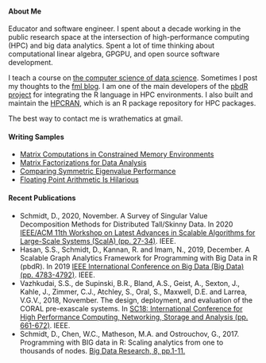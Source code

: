 #### About Me

Educator and software engineer. I spent about a decade working in the public research space at the intersection of high-performance computing (HPC) and big data analytics. Spent a lot of time thinking about computational linear algebra, GPGPU, and open source software development.

I teach a course on [the computer science of data science](https://github.com/wrathematics/CSODS). Sometimes I post my thoughts to the [fml blog](https://fml-fam.github.io/blog/). I am one of the main developers of the [pbdR project](https://pbdr.org/) for integrating the R language in HPC environments. I also built and maintain the [HPCRAN](https://hpcran.org/), which is an R package repository for HPC packages.

The best way to contact me is wrathematics at gmail.

#### Writing Samples

* [Matrix Computations in Constrained Memory Environments](https://fml-fam.github.io/blog/2021/06/29/matrix-computations-in-constrained-memory-environments/)
* [Matrix Factorizations for Data Analysis](https://fml-fam.github.io/blog/2020/07/03/matrix-factorizations-for-data-analysis/)
* [Comparing Symmetric Eigenvalue Performance](https://librestats.com/2016/10/28/comparing-symmetric-eigenvalue-performance/)
* [Floating Point Arithmetic Is Hilarious](https://librestats.com/2015/04/17/floating-point-arithmetic-is-hilarious/)

#### Recent Publications

* Schmidt, D., 2020, November. A Survey of Singular Value Decomposition Methods for Distributed Tall/Skinny Data. In 2020 [IEEE/ACM 11th Workshop on Latest Advances in Scalable Algorithms for Large-Scale Systems (ScalA) (pp. 27-34)](https://ieeexplore.ieee.org/abstract/document/9308812/). IEEE.
* Hasan, S.S., Schmidt, D., Kannan, R. and Imam, N., 2019, December. A Scalable Graph Analytics Framework for Programming with Big Data in R (pbdR). In 2019 [IEEE International Conference on Big Data (Big Data) (pp. 4783-4792)](https://ieeexplore.ieee.org/abstract/document/9006155/). IEEE.
* Vazhkudai, S.S., de Supinski, B.R., Bland, A.S., Geist, A., Sexton, J., Kahle, J., Zimmer, C.J., Atchley, S., Oral, S., Maxwell, D.E. and Larrea, V.G.V., 2018, November. The design, deployment, and evaluation of the CORAL pre-exascale systems. In [SC18: International Conference for High Performance Computing, Networking, Storage and Analysis (pp. 661-672)](https://ieeexplore.ieee.org/abstract/document/8665810/). IEEE.
* Schmidt, D., Chen, W.C., Matheson, M.A. and Ostrouchov, G., 2017. Programming with BIG data in R: Scaling analytics from one to thousands of nodes. [Big Data Research, 8, pp.1-11.](https://www.sciencedirect.com/science/article/abs/pii/S221457961630065X)

